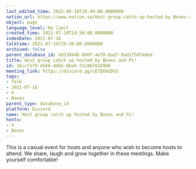 ```yaml
---
last_edited_time: 2023-09-18T10:49:00.0000000
notion_url: https://www.notion.so/Host-group-catch-up-hosted-by-Bones-and-Pi-16ccf1f945664dbb8be572c06f816988
object: page
language_level: No limit
created_time: 2021-07-10T14:50:00.0000000
indexDate: 2021-07-16
talktime: 2021-07-16T20:30:00.0000000
archived: false
parent_database_id: e9339446-880f-4ef0-8ad7-8ad1f507dded
title: Host group catch up hosted by Bones and Pi!
id: 16ccf1f9-4566-4dbb-8be5-72c06f816988
meeting_link: https://discord.gg/vE7QUXGDnS
tags:
- Talk
- 2021-07-16
- π
- Bones
parent_type: database_id
platform: Discord
name: Host group catch up hosted by Bones and Pi!
hosts:
- π
- Bones
---
```


This is a casual event for hosts and anyone who wish to become hosts to attend.  We share, laugh and grow together in these meetings.  Make yourself comfortable!







